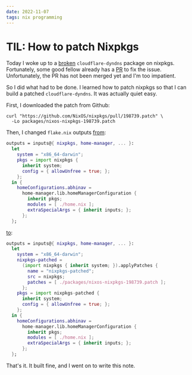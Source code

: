 ```yaml
---
date: 2022-11-07
tags: nix programming
---
```


# TIL: How to patch Nixpkgs

Today I woke up to a [broken](https://github.com/NixOS/nixpkgs/issues/198736) `cloudflare-dyndns` package on nixpkgs. Fortunately, some good fellow already has a [PR](https://github.com/NixOS/nixpkgs/pull/198739) to fix the issue. Unfortunately, the PR has not been merged yet and I'm too impatient.

So I did what had to be done. I learned how to patch nixpkgs so that I can build a patched `cloudflare-dyndns`. It was actually quiet easy.

First, I downloaded the patch from Github:

```
curl "https://github.com/NixOS/nixpkgs/pull/198739.patch" \
  -Lo packages/nixos-nixpkgs-198739.patch
```

Then, I changed `flake.nix` outputs [from](https://github.com/abhin4v/nix-managed-macbook/blob/7fc71d2237813b48afdad75bedc1e4eb21a8b1f5/flake.nix):

```nix
outputs = inputs@{ nixpkgs, home-manager, ... }:
  let
    system = "x86_64-darwin";
    pkgs = import nixpkgs {
      inherit system;
      config = { allowUnfree = true; };
    };
  in {
    homeConfigurations.abhinav =
      home-manager.lib.homeManagerConfiguration {
        inherit pkgs;
        modules = [ ./home.nix ];
        extraSpecialArgs = { inherit inputs; };
      };
  };
```

[to](https://github.com/abhin4v/nix-managed-macbook/blob/7303c6ec45f76a5f3ff1cc5f412006c58fe0bdb1/flake.nix):

```nix
outputs = inputs@{ nixpkgs, home-manager, ... }:
  let
    system = "x86_64-darwin";
    nixpkgs-patched =
      (import nixpkgs { inherit system; }).applyPatches {
        name = "nixpkgs-patched";
        src = nixpkgs;
        patches = [ ./packages/nixos-nixpkgs-198739.patch ];
      };
    pkgs = import nixpkgs-patched {
      inherit system;
      config = { allowUnfree = true; };
    };
  in {
    homeConfigurations.abhinav =
      home-manager.lib.homeManagerConfiguration {
        inherit pkgs;
        modules = [ ./home.nix ];
        extraSpecialArgs = { inherit inputs; };
      };
  };
```

That's it. It built fine, and I went on to write this note.
